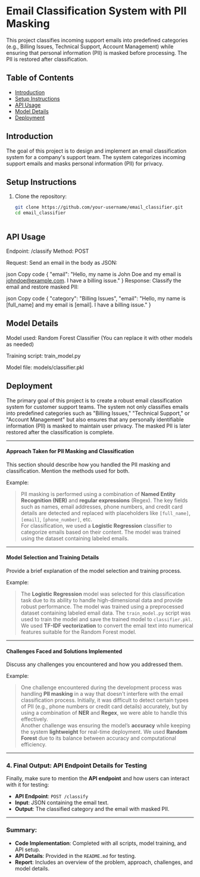 # Email Classification System with PII Masking

This project classifies incoming support emails into predefined categories (e.g., Billing Issues, Technical Support, Account Management) while ensuring that personal information (PII) is masked before processing. The PII is restored after classification.

## Table of Contents
- [Introduction](#introduction)
- [Setup Instructions](#setup-instructions)
- [API Usage](#api-usage)
- [Model Details](#model-details)
- [Deployment](#deployment)

## Introduction
The goal of this project is to design and implement an email classification system for a company's support team. The system categorizes incoming support emails and masks personal information (PII) for privacy.

## Setup Instructions

1. Clone the repository:
   ```bash
   git clone https://github.com/your-username/email_classifier.git
   cd email_classifier



## API Usage
Endpoint: /classify
Method: POST

Request: Send an email in the body as JSON:

json
Copy code
{
  "email": "Hello, my name is John Doe and my email is johndoe@example.com. I have a billing issue."
}
Response: Classify the email and restore masked PII:

json
Copy code
{
  "category": "Billing Issues",
  "email": "Hello, my name is [full_name] and my email is [email]. I have a billing issue."
}


## Model Details
Model used: Random Forest Classifier (You can replace it with other models as needed)

Training script: train_model.py

Model file: models/classifier.pkl

## Deployment

The primary goal of this project is to create a robust email classification system for customer support teams. The system not only classifies emails into predefined categories such as "Billing Issues," "Technical Support," or "Account Management" but also ensures that any personally identifiable information (PII) is masked to maintain user privacy. The masked PII is later restored after the classification is complete.

---

#### **Approach Taken for PII Masking and Classification**

This section should describe how you handled the PII masking and classification. Mention the methods used for both.

Example:

> PII masking is performed using a combination of **Named Entity Recognition (NER)** and **regular expressions** (Regex). The key fields such as names, email addresses, phone numbers, and credit card details are detected and replaced with placeholders like `[full_name]`, `[email]`, `[phone_number]`, etc.  
> For classification, we used a **Logistic Regression** classifier to categorize emails based on their content. The model was trained using the dataset containing labeled emails.

---

#### **Model Selection and Training Details**

Provide a brief explanation of the model selection and training process.

Example:

> The **Logistic Regression** model was selected for this classification task due to its ability to handle high-dimensional data and provide robust performance. The model was trained using a preprocessed dataset containing labeled email data. The `train_model.py` script was used to train the model and save the trained model to `classifier.pkl`. We used **TF-IDF vectorization** to convert the email text into numerical features suitable for the Random Forest model.

---

#### **Challenges Faced and Solutions Implemented**

Discuss any challenges you encountered and how you addressed them.

Example:

> One challenge encountered during the development process was handling **PII masking** in a way that doesn't interfere with the email classification process. Initially, it was difficult to detect certain types of PII (e.g., phone numbers or credit card details) accurately, but by using a combination of **NER** and **Regex**, we were able to handle this effectively.  
> Another challenge was ensuring the model’s **accuracy** while keeping the system **lightweight** for real-time deployment. We used **Random Forest** due to its balance between accuracy and computational efficiency.

---

### **4. Final Output: API Endpoint Details for Testing**

Finally, make sure to mention the **API endpoint** and how users can interact with it for testing:

- **API Endpoint**: `POST /classify`
- **Input**: JSON containing the email text.
- **Output**: The classified category and the email with masked PII.

---

### **Summary:**

- **Code Implementation**: Completed with all scripts, model training, and API setup.
- **API Details**: Provided in the `README.md` for testing.
- **Report**: Includes an overview of the problem, approach, challenges, and model details.


